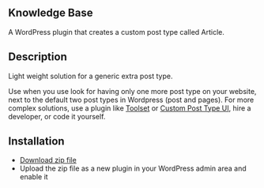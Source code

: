 ## Knowledge Base

A WordPress plugin that creates a custom post type called Article.

## Description

Light weight solution for a generic extra post type.

Use when you use look for having only one more post type on your website, next to the default two post types in Wordpress (post and pages). For more complex solutions, use a plugin like [Toolset](https://toolset.com/) or [Custom Post Type UI](https://wordpress.org/plugins/custom-post-type-ui/), hire a developer, or code it yourself.

## Installation

* [Download zip file](https://github.com/jooplaan/knowledge-base/archive/main.zip)
* Upload the zip file as a new plugin in your WordPress admin area and enable it



